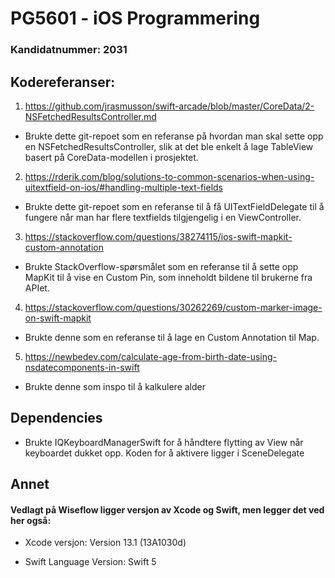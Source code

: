 #  PG5601 - iOS Programmering
### Kandidatnummer: 2031

## Kodereferanser:

1. https://github.com/jrasmusson/swift-arcade/blob/master/CoreData/2-NSFetchedResultsController.md
- Brukte dette git-repoet som en referanse på hvordan man skal sette opp en NSFetchedResultsController, slik at det ble enkelt å lage TableView basert på CoreData-modellen i prosjektet.

2. https://rderik.com/blog/solutions-to-common-scenarios-when-using-uitextfield-on-ios/#handling-multiple-text-fields
- Brukte dette git-repoet som en referanse til å få UITextFieldDelegate til å fungere når man har flere textfields tilgjengelig i en ViewController.

3. https://stackoverflow.com/questions/38274115/ios-swift-mapkit-custom-annotation
- Brukte StackOverflow-spørsmålet som en referanse til å sette opp MapKit til å vise en Custom Pin, som inneholdt bildene til brukerne fra APIet.

4. https://stackoverflow.com/questions/30262269/custom-marker-image-on-swift-mapkit
- Brukte denne som en referanse til å lage en Custom Annotation til Map.

5. https://newbedev.com/calculate-age-from-birth-date-using-nsdatecomponents-in-swift
- Brukte denne som inspo til å kalkulere alder


## Dependencies
- Brukte IQKeyboardManagerSwift for å håndtere flytting av View når keyboardet dukket opp. Koden for å aktivere ligger i SceneDelegate

## Annet

#### Vedlagt på Wiseflow ligger versjon av Xcode og Swift, men legger det ved her også:

- Xcode versjon: Version 13.1 (13A1030d)

- Swift Language Version: Swift 5

